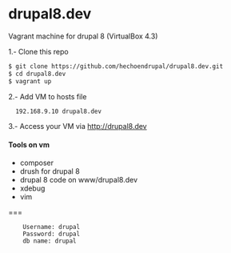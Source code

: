 drupal8.dev
===========

Vagrant machine for drupal 8 (VirtualBox 4.3)

1.- Clone this repo
```bash
$ git clone https://github.com/hechoendrupal/drupal8.dev.git
$ cd drupal8.dev
$ vagrant up

```

2.- Add VM to hosts file
```bash
  192.168.9.10 drupal8.dev

```

3.- Access your VM via http://drupal8.dev

#### Tools on vm
* composer
* drush for drupal 8
* drupal 8 code on www/drupal8.dev
* xdebug
* vim

===


        Username: drupal
        Password: drupal
        db name: drupal
